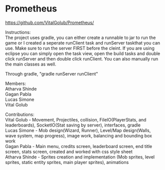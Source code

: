 # Prometheus

https://github.com/VitalGolub/Prometheus/  
  
Instructions:  
The project uses gradle, you can either create a runnable to jar to run the game or I created a seperate runClient task and runServer taskthat you can use. Make sure to run the server FIRST before the cleint. If you are using eclipse you can simply open the task view, open the build tasks and double click runServer and then double click runClient. You can also manually run the main classes as well.  
  
Through gradle, "gradle runServer runClient"

Members:  
Atharva Shinde  
Gagan Pabla  
Lucas Simone  
Vital Golub  
  
Contributions:  
Vital Golub - Movement, Projectiles, collision, FileIO(PlayerStats, and leaderboards), SocketIO(Stat saving by server), interfaces, gradle    
Lucas Simone - Mob design(Wizard, Runner), Level/Map design(Walls, wave system, map progress), image work, balancing and bounding box work  
Gagan Pabla - Main menu, credits screen, leaderboard screen, end title screen, stats screen, created and worked with css style sheet  
Atharva Shinde - Sprites creation and implementation (Mob sprites, level sprites, static entity sprites, main player sprites), animations  
